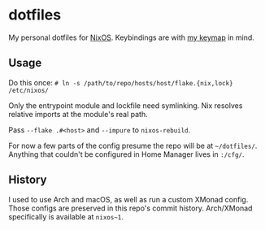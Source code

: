 # dotfiles

My personal dotfiles for [NixOS](https://nixos.org). Keybindings are with [my keymap](https://git.sr.ht/~samhh/qmk_firmware/tree/samhh/item/keyboards/ergodox_ez/keymaps/samhh/README.md) in mind.

## Usage

Do this once: `# ln -s /path/to/repo/hosts/host/flake.{nix,lock} /etc/nixos/`

Only the entrypoint module and lockfile need symlinking. Nix resolves relative imports at the module's real path.

Pass `--flake .#<host>` and `--impure` to `nixos-rebuild`.

For now a few parts of the config presume the repo will be at `~/dotfiles/`. Anything that couldn't be configured in Home Manager lives in `:/cfg/`.

## History

I used to use Arch and macOS, as well as run a custom XMonad config. Those configs are preserved in this repo's commit history. Arch/XMonad specifically is available at `nixos~1`.
